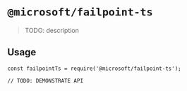 # `@microsoft/failpoint-ts`

> TODO: description

## Usage

```
const failpointTs = require('@microsoft/failpoint-ts');

// TODO: DEMONSTRATE API
```
